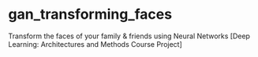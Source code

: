 # gan_transforming_faces
Transform the faces of your family &amp; friends using Neural Networks [Deep Learning: Architectures and Methods Course Project]
